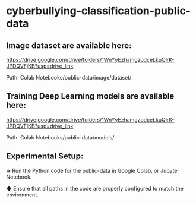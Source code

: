 # cyberbullying-classification-public-data

## Image dataset are available here:
https://drive.google.com/drive/folders/1WnYyEzhamgzodceLkuQlrK-JPDQVFjKB?usp=drive_link

  Path: Colab Notebooks/public-data/image/dataset/
## Training Deep Learning models   are available here:
https://drive.google.com/drive/folders/1WnYyEzhamgzodceLkuQlrK-JPDQVFjKB?usp=drive_link

  Path: Colab Notebooks/public-data/models/

## Experimental Setup:

➔	Run the Python code for the public-data in Google Colab, or Jupyter Notebook.

◆	Ensure that all paths in the code are properly configured to match the environment.

